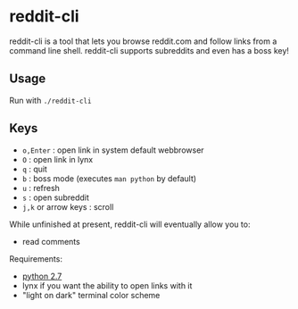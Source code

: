 reddit-cli
==========

reddit-cli is a tool that lets you browse reddit.com and follow links from a command line shell. reddit-cli supports subreddits and even has a boss key!

Usage
----- 
Run with `./reddit-cli`

Keys
----

 * `o,Enter` : open link in system default webbrowser
 * `O` : open link in lynx
 * `q` : quit
 * `b` : boss mode (executes `man python` by default)
 * `u` : refresh
 * `s` : open subreddit
 * `j,k` or arrow keys : scroll


While unfinished at present, reddit-cli will eventually allow you to:

 * read comments

Requirements:

 * [python 2.7](http://www.python.org/download/releases/2.7/)
 * lynx if you want the ability to open links with it
 * "light on dark" terminal color scheme